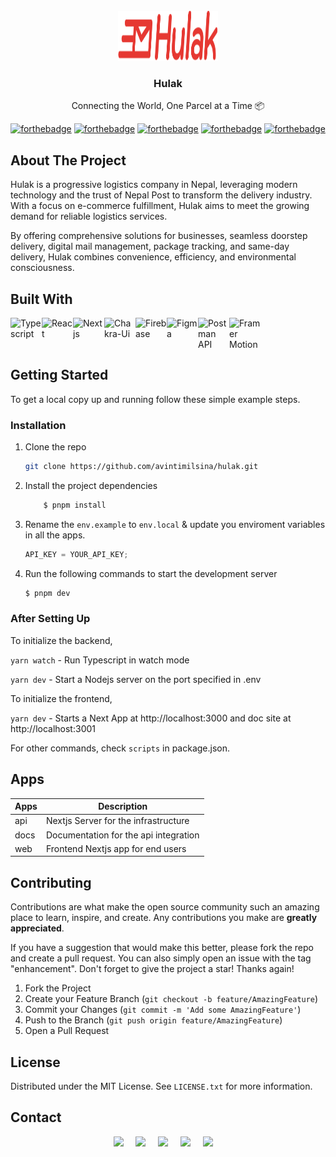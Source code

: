 <!-- PROJECT LOGO -->
<br />
<div align="center">
  <a href="https://chirpyy.vercel.app">
    <img src="./apps/web/public/logo.svg" alt="Logo" width="160" height="80">
  </a>

  <h3 align="center">Hulak</h3>

  <p align="center">
    Connecting the World, One Parcel at a Time 📦
    <br />

[![forthebadge](https://forthebadge.com/images/badges/built-with-love.svg)](https://forthebadge.com)
[![forthebadge](https://forthebadge.com/images/badges/for-you.svg)](https://forthebadge.com)
[![forthebadge](https://forthebadge.com/images/badges/powered-by-electricity.svg)](https://forthebadge.com)
[![forthebadge](https://forthebadge.com/images/badges/made-with-typescript.svg)](https://forthebadge.com)
[![forthebadge](https://forthebadge.com/images/badges/check-it-out.svg)](https://forthebadge.com)

</div>

## About The Project

Hulak is a progressive logistics company in Nepal, leveraging modern technology and the trust of Nepal Post to transform the delivery industry. With a focus on e-commerce fulfillment, Hulak aims to meet the growing demand for reliable logistics services.

By offering comprehensive solutions for businesses, seamless doorstep delivery, digital mail management, package tracking, and same-day delivery, Hulak combines convenience, efficiency, and environmental consciousness.

## Built With

<div style="display: flex; flex-wrap: wrap;">
<img src="https://img.icons8.com/color/48/000000/typescript.png" title="Typescript" alt="Typescript" width="50" height="50" />
<img src="https://img.icons8.com/color/48/000000/react-native.png" title="React" alt="React" width="50" height="50" />
<img src="https://img.icons8.com/color/48/000000/nextjs.png" title="Nextjs" alt="Nextjs" width="50" height="50" />
<img src="https://img.icons8.com/color/48/000000/chakra-ui.png" title="Chakra-Ui" alt="Chakra-Ui" width="50" height="50" />
<img src="https://img.icons8.com/color/48/000000/firebase.png" title="Firebase" alt="Firebase" width="50" height="50" />
<img src="https://img.icons8.com/color/48/000000/figma.png" title="Figma" alt="Figma" width="50" height="50" />
<img width="50" height="50" src="https://img.icons8.com/dusk/64/postman-api.png" title="Postman API" alt="Postman API"/>
<img width="50" height="50" src="https://img.icons8.com/external-tal-revivo-shadow-tal-revivo/24/external-framer-the-only-tool-you-need-to-create-interactive-designs-for-any-platform-logo-shadow-tal-revivo.png" alt="Framer Motion" title="Framer Motion"  width="50" height="50"/>
</div>

<!-- GETTING STARTED -->

## Getting Started

To get a local copy up and running follow these simple example steps.

### Installation

1. Clone the repo
   ```sh
   git clone https://github.com/avintimilsina/hulak.git
   ```
2. Install the project dependencies

   ```powershell
       $ pnpm install
   ```

3. Rename the `env.example` to `env.local` & update you enviroment variables in all the apps.

   ```js
   API_KEY = YOUR_API_KEY;
   ```

4. Run the following commands to start the development server

   ```powershell
   $ pnpm dev
   ```

### After Setting Up

To initialize the backend,

`yarn watch` - Run Typescript in watch mode

`yarn dev` - Start a Nodejs server on the port specified in .env

To initialize the frontend,

`yarn dev` - Starts a Next App at http://localhost:3000 and doc site at http://localhost:3001

For other commands, check `scripts` in package.json.

## Apps

| Apps | Description                           |
| ---- | ------------------------------------- |
| api  | Nextjs Server for the infrastructure  |
| docs | Documentation for the api integration |
| web  | Frontend Nextjs app for end users     |

## Contributing

Contributions are what make the open source community such an amazing place to learn, inspire, and create. Any contributions you make are **greatly appreciated**.

If you have a suggestion that would make this better, please fork the repo and create a pull request. You can also simply open an issue with the tag "enhancement".
Don't forget to give the project a star! Thanks again!

1. Fork the Project
2. Create your Feature Branch (`git checkout -b feature/AmazingFeature`)
3. Commit your Changes (`git commit -m 'Add some AmazingFeature'`)
4. Push to the Branch (`git push origin feature/AmazingFeature`)
5. Open a Pull Request

<!-- LICENSE -->

## License

Distributed under the MIT License. See `LICENSE.txt` for more information.

<!-- CONTACT -->

## Contact

<div align="center">
  <a href="mailto:avin.timilsina.16@gmail.com"><img src="https://img.shields.io/badge/gmail-%23D14836.svg?&style=for-the-badge&logo=gmail&logoColor=white" /></a>&nbsp;&nbsp;&nbsp;&nbsp;
  <a href="https://www.facebook.com/avin.timilsina.16/"><img src="https://img.shields.io/badge/facebook-%233B5998.svg?&style=for-the-badge&logo=facebook&logoColor=white" /></a>&nbsp;&nbsp;&nbsp;&nbsp;
  <a href="https://www.instagram.com/avin_timilsina/"><img src="https://img.shields.io/badge/instagram-%23dc2743.svg?&style=for-the-badge&logo=instagram&logoColor=white" /></a>&nbsp;&nbsp;&nbsp;&nbsp;
  <a href="https://www.linkedin.com/in/avin-timilsina-a28a41216/"><img src="https://img.shields.io/badge/linkedin-%230077B5.svg?&style=for-the-badge&logo=linkedin&logoColor=white" /></a>&nbsp;&nbsp;&nbsp;&nbsp;
  <a href="https://twitter.com/Avin_Timilsina"><img src="https://img.shields.io/badge/twitter-%231DA1F2.svg?&style=for-the-badge&logo=twitter&logoColor=white" /></a>&nbsp;&nbsp;&nbsp;&nbsp;
  </a>
 
</div>
